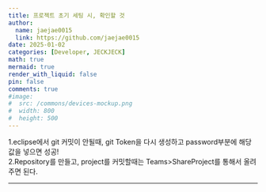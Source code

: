 ```yaml
---
title: 프로젝트 초기 세팅 시, 확인할 것
author:
  name: jaejae0015
  link: https://github.com/jaejae0015
date: 2025-01-02
categories: [Developer, JECKJECK]
math: true
mermaid: true
render_with_liquid: false
pin: false
comments: true
#image:
#  src: /commons/devices-mockup.png
#  width: 800
#  height: 500
---
```


1.eclipse에서 git 커밋이 안될때, git Token을 다시 생성하고 password부분에 해당 값을 넣으면 성공!   
2.Repository를 만들고, project를 커밋할때는 Teams>ShareProject를 통해서 올려주면 된다.   



---